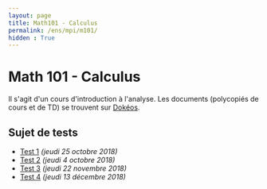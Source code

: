 ```yaml
---
layout: page
title: Math101 - Calculus
permalink: /ens/mpi/m101/
hidden : True
---
```



# Math 101 - Calculus

Il s'agit d'un cours d'introduction à l'analyse. Les documents (polycopiés de cours et de TD) se trouvent sur [Dokéos](http://formation.u-psud.fr).

## Sujet de tests

- [Test 1](test1.pdf) *(jeudi 25 octobre 2018)*
- [Test 2](test2.pdf) *(jeudi 4 octobre 2018)*
- [Test 3](test3.pdf) *(jeudi 22 novembre 2018)*
- [Test 4](test4.pdf) *(jeudi 13 décembre 2018)*